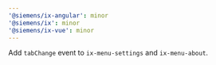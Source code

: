 ```yaml
---
'@siemens/ix-angular': minor
'@siemens/ix': minor
'@siemens/ix-vue': minor
---
```


Add `tabChange` event to `ix-menu-settings` and `ix-menu-about`.

